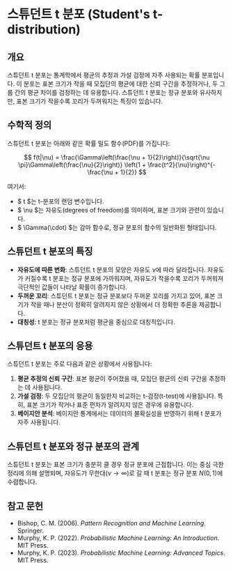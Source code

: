 # 스튜던트 t 분포 (Student's t-distribution)

## 개요
스튜던트 t 분포는 통계학에서 평균의 추정과 가설 검정에 자주 사용되는 확률 분포입니다. 이 분포는 표본 크기가 작을 때 모집단의 평균에 대한 신뢰 구간을 추정하거나, 두 그룹 간의 평균 차이를 검정하는 데 유용합니다. 스튜던트 t 분포는 정규 분포와 유사하지만, 표본 크기가 작을수록 꼬리가 두꺼워지는 특징이 있습니다.

## 수학적 정의
스튜던트 t 분포는 아래와 같은 확률 밀도 함수(PDF)를 가집니다:

$$
f(t|\nu) = \frac{\Gamma\left(\frac{\nu + 1}{2}\right)}{\sqrt{\nu \pi}\Gamma\left(\frac{\nu}{2}\right)} \left(1 + \frac{t^2}{\nu}\right)^{-\frac{\nu + 1}{2}}
$$

여기서:
- $ t $는 t-분포의 랜덤 변수입니다.
- $ \nu $는 자유도(degrees of freedom)를 의미하며, 표본 크기와 관련이 있습니다.
- $ \Gamma(\cdot) $는 감마 함수로, 정규 분포의 함수의 일반화된 형태입니다.

## 스튜던트 t 분포의 특징
- **자유도에 따른 변화**: 스튜던트 t 분포의 모양은 자유도 $\nu$에 따라 달라집니다. 자유도가 커질수록 t 분포는 정규 분포에 가까워지며, 자유도가 작을수록 꼬리가 두꺼워져 극단적인 값들이 나타날 확률이 증가합니다.
- **두꺼운 꼬리**: 스튜던트 t 분포는 정규 분포보다 두꺼운 꼬리를 가지고 있어, 표본 크기가 작을 때나 분산이 정확히 알려지지 않은 상황에서 더 정확한 추론을 제공합니다.
- **대칭성**: t 분포는 정규 분포처럼 평균을 중심으로 대칭적입니다.

## 스튜던트 t 분포의 응용
스튜던트 t 분포는 주로 다음과 같은 상황에서 사용됩니다:
1. **평균 추정의 신뢰 구간**: 표본 평균이 주어졌을 때, 모집단 평균의 신뢰 구간을 추정하는 데 사용됩니다.
2. **가설 검정**: 두 모집단의 평균이 동일한지 비교하는 t-검정(t-test)에 사용됩니다. 특히, 표본 크기가 작거나 표준 편차가 알려지지 않은 경우에 유용합니다.
3. **베이지안 분석**: 베이지안 통계에서는 데이터의 불확실성을 반영하기 위해 t 분포가 자주 사용됩니다.

## 스튜던트 t 분포와 정규 분포의 관계
스튜던트 t 분포는 표본 크기가 충분히 클 경우 정규 분포에 근접합니다. 이는 중심 극한 정리에 의해 설명되며, 자유도가 무한대($\nu \to \infty$)로 갈 때 t 분포는 정규 분포 $N(0,1)$에 수렴합니다.

## 참고 문헌
- Bishop, C. M. (2006). *Pattern Recognition and Machine Learning*. Springer.
- Murphy, K. P. (2022). *Probabilistic Machine Learning: An Introduction*. MIT Press.
- Murphy, K. P. (2023). *Probabilistic Machine Learning: Advanced Topics*. MIT Press.

